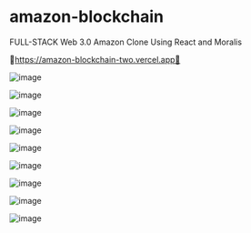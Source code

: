 # amazon-blockchain
FULL-STACK Web 3.0 Amazon Clone Using React and Moralis

🛒https://amazon-blockchain-two.vercel.app🛒

![image](https://user-images.githubusercontent.com/38008294/168816408-092e4078-1171-47a3-a308-1c8ce9569f02.png)

![image](https://user-images.githubusercontent.com/38008294/168816553-0dd3b371-da17-4067-8456-7d75059a4842.png)

![image](https://user-images.githubusercontent.com/38008294/168816637-3300fd02-6fe8-4d8e-aee9-b2b40e8cdac1.png)

![image](https://user-images.githubusercontent.com/38008294/168816694-e301b34d-3b7c-4586-809b-eb5625932e23.png)

![image](https://user-images.githubusercontent.com/38008294/168816842-08f7d636-0193-44da-916a-69692fb00047.png)

![image](https://user-images.githubusercontent.com/38008294/168816931-4b4d64f7-2688-4ecb-9eef-9285c7f6eddd.png)

![image](https://user-images.githubusercontent.com/38008294/168817117-6dbc7251-ffc9-4925-a3d9-6693597bba78.png)

![image](https://user-images.githubusercontent.com/38008294/168817300-24ccd685-74fd-4e51-abd2-5d35ced6c328.png)

![image](https://user-images.githubusercontent.com/38008294/168817617-57313a5e-b795-4abb-ad88-cd962b6a2138.png)
